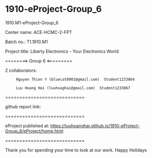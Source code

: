 # 1910-eProject-Group_6


1910.M1-eProject-Group_6

Center name: ACE-HCMC-2-FPT

Batch no.: T1.1910.M1

Project title: Liberty Electronics - Your Electronics World

========> Group 6 <=========

2 collaborators:

         Nguyen Thien Y (bluecat0901@gmail.com)  Student1233864
         
         Luu Hoang Hai (luuhoaghai@gmail.com)  Student1233867
============================

github report link:

============================

eProject published at:  https://luuhoanghai.github.io/1910-eProject-Group_6/eProject/home.html

============================

Thank you for spending your time to look at our work. Happy Holidays
